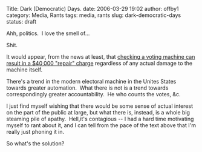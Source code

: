 Title: Dark (Democratic) Days.
date: 2006-03-29 19:02
author: offby1
category: Media, Rants
tags: media, rants
slug: dark-democratic-days
status: draft

Ahh, politics.  I love the smell of\...

Shit.

It would appear, from the news at least, that [checking a voting machine can result in a \$40,000 \"repair\" charge](http://www.sltrib.com/ci_3646075) regardless of any actual damage to the machine itself.

There\'s a trend in the modern electoral machine in the Unites States towards greater automation.  What there is not is a trend towards correspondingly greater accountability.  He who counts the votes, &c.

I just find myself wishing that there would be some sense of actual interest on the part of the public at large, but what there is, instead, is a whole big steaming pile of apathy.  Hell,it\'s contagious \-- I had a hard time motivating myself to rant about it, and I can tell from the pace of the text above that I\'m really just phoning it in.

So what\'s the solution?
